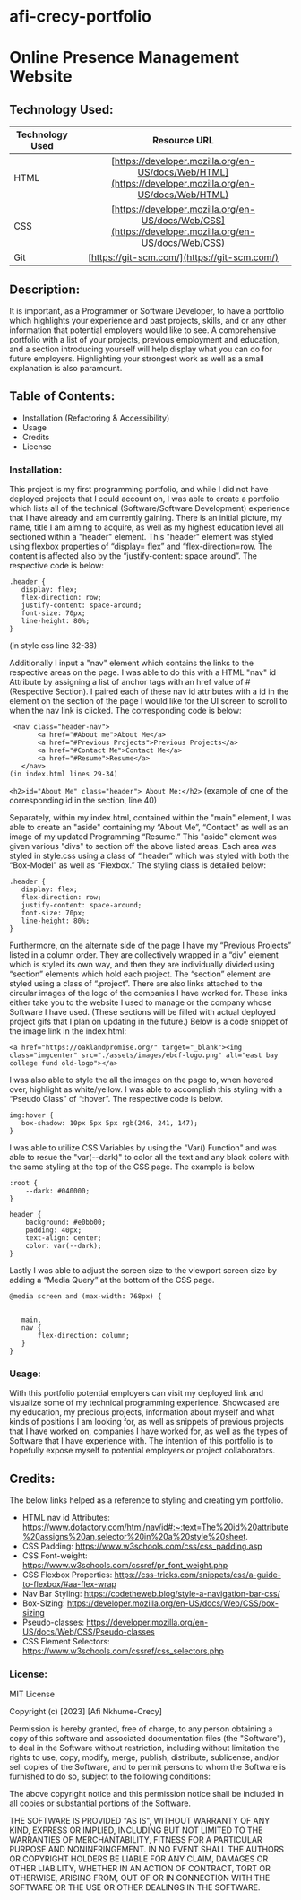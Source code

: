 # afi-crecy-portfolio 

# Online Presence Management Website

## Technology Used:
| Technology Used         | Resource URL           | 
| ------------- |:-------------:| 
| HTML    | [https://developer.mozilla.org/en-US/docs/Web/HTML](https://developer.mozilla.org/en-US/docs/Web/HTML) | 
| CSS     | [https://developer.mozilla.org/en-US/docs/Web/CSS](https://developer.mozilla.org/en-US/docs/Web/CSS)      |   
| Git | [https://git-scm.com/](https://git-scm.com/)     | 

## Description: 

[Visit Deployed Site]: XXX

It is important, as a Programmer or Software Developer, to have a portfolio which highlights your experience and past projects, skills, and or any other information that potential employers would like to see. A comprehensive portfolio with a list of your projects, previous employment and education, and a section introducing yourself will help display what you can do for future employers. Highlighting your strongest work as well as a small explanation is also paramount.


## Table of Contents: 
* Installation (Refactoring & Accessibility)
* Usage
* Credits 
* License


### Installation: 
 This project is my first programming portfolio, and while I did not have deployed projects that I could account on, I was able to create a portfolio which lists all of the technical (Software/Software Development) experience that I have already and am currently gaining. There is an initial picture, my name, title I am aiming to acquire, as well as my highest education level all sectioned within a "header" element. This "header" element was styled using flexbox properties of “display= flex” and “flex-direction=row. The content is affected also by the “justify-content: space around”. The respective code is below:

```
.header {
   display: flex;
   flex-direction: row;
   justify-content: space-around;
   font-size: 70px;
   line-height: 80%;
}
```
(in style css line 32-38)

Additionally I input a "nav" element which contains the links to the respective areas on the page. I was able to do this with a HTML "nav" id Attribute by assigning a list of anchor tags with an href value of #(Respective Section). I paired each of these nav id attributes with a id in the element on the section of the page I would like for the UI screen to scroll to when the nav link is clicked. The corresponding code is below: 

```
 <nav class="header-nav">
       <a href="#About me">About Me</a>
       <a href="#Previous Projects">Previous Projects</a>
       <a href="#Contact Me">Contact Me</a>
       <a href="#Resume">Resume</a>
   </nav>
(in index.html lines 29-34) 
```


`<h2>id="About Me" class="header"> About Me:</h2>`
(example of one of the corresponding id in the section, line 40)


Separately, within my index.html, contained within the "main" element, I was able to create an "aside" containing my “About Me”, “Contact” as well as an image of my updated Programming “Resume.” This "aside" element was given various "divs" to section off the above listed areas. Each area was styled in style.css using a class of “.header” which was styled with both the “Box-Model” as well as “Flexbox.” The styling class is detailed below: 

```
.header {
   display: flex;
   flex-direction: row;
   justify-content: space-around;
   font-size: 70px;
   line-height: 80%;
}
```

Furthermore, on the alternate side of the page I have my “Previous Projects” listed in a column order. They are collectively wrapped in a “div” element which is styled its own way, and then they are individually divided using “section” elements which hold each project. The “section” element are styled using a class of “.project”. There are also links attached to the circular images of the logo of the companies I have worked for. These links either take you to the website I used to manage or the company whose Software I have used. (These sections will be filled with actual deployed project gifs that I plan on updating in the future.) Below is a code snippet of the image link in the index.html: 

```
<a href="https://oaklandpromise.org/" target="_blank"><img class="imgcenter" src="./assets/images/ebcf-logo.png" alt="east bay college fund old-logo"></a>
```

I was also able to style the all the images on the page to, when hovered over, highlight as white/yellow. I was able to accomplish this styling with a “Pseudo Class” of “:hover”. The respective code is below. 

```
img:hover {
   box-shadow: 10px 5px 5px rgb(246, 241, 147);
}
```


I was able to utilize CSS Variables by using the "Var() Function" and was able to resue the "var(--dark)" to color all the text and any black colors with the same styling at the top of the CSS page. The example is below 

```
:root {
    --dark: #040000;
}
```
```
header {
    background: #e0bb00;
    padding: 40px;
    text-align: center;
    color: var(--dark);
}
```



Lastly I was able to adjust the screen size to the viewport screen size by adding a “Media Query” at the bottom of the CSS page. 

```
@media screen and (max-width: 768px) {


   main,
   nav {
       flex-direction: column;
   }
}
```



### Usage: 
With this portfolio potential employers can visit my deployed link and visualize some of my technical programming experience. Showcased are my education, my precious projects, information about myself and what kinds of positions I am looking for, as well as snippets of previous projects that I have worked on, companies I have worked for, as well as the types of Software that I have experience with. The intention of this portfolio is to hopefully expose myself to potential employers or project collaborators. 


## Credits:
The below links helped as a reference to styling and creating ym portfolio. 

* HTML nav id Attributes: https://www.dofactory.com/html/nav/id#:~:text=The%20id%20attribute%20assigns%20an,selector%20in%20a%20style%20sheet. 
* CSS Padding: https://www.w3schools.com/css/css_padding.asp 
* CSS Font-weight: https://www.w3schools.com/cssref/pr_font_weight.php 
* CSS Flexbox Properties: https://css-tricks.com/snippets/css/a-guide-to-flexbox/#aa-flex-wrap 
* Nav Bar Styling: https://codetheweb.blog/style-a-navigation-bar-css/ 
* Box-Sizing: https://developer.mozilla.org/en-US/docs/Web/CSS/box-sizing 
* Pseudo-classes: https://developer.mozilla.org/en-US/docs/Web/CSS/Pseudo-classes 
* CSS Element Selectors: https://www.w3schools.com/cssref/css_selectors.php 

### License:
MIT License

Copyright (c) [2023] [Afi Nkhume-Crecy]

Permission is hereby granted, free of charge, to any person obtaining a copy
of this software and associated documentation files (the "Software"), to deal
in the Software without restriction, including without limitation the rights
to use, copy, modify, merge, publish, distribute, sublicense, and/or sell
copies of the Software, and to permit persons to whom the Software is
furnished to do so, subject to the following conditions:

The above copyright notice and this permission notice shall be included in all
copies or substantial portions of the Software.

THE SOFTWARE IS PROVIDED "AS IS", WITHOUT WARRANTY OF ANY KIND, EXPRESS OR
IMPLIED, INCLUDING BUT NOT LIMITED TO THE WARRANTIES OF MERCHANTABILITY,
FITNESS FOR A PARTICULAR PURPOSE AND NONINFRINGEMENT. IN NO EVENT SHALL THE
AUTHORS OR COPYRIGHT HOLDERS BE LIABLE FOR ANY CLAIM, DAMAGES OR OTHER
LIABILITY, WHETHER IN AN ACTION OF CONTRACT, TORT OR OTHERWISE, ARISING FROM,
OUT OF OR IN CONNECTION WITH THE SOFTWARE OR THE USE OR OTHER DEALINGS IN THE
SOFTWARE. 



